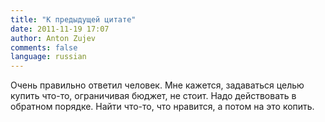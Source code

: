 ```yaml
---
title: "К предыдущей цитате"
date: 2011-11-19 17:07
author: Anton Zujev
comments: false
language: russian
---
```


Очень правильно ответил человек. Мне кажется, задаваться целью купить что-то, ограничивая бюджет, не стоит. Надо действовать в обратном порядке. Найти что-то, что нравится, а потом на это копить.
